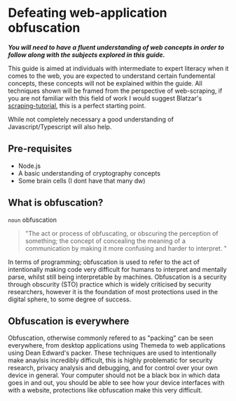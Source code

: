 # Defeating web-application obfuscation

___You will need to have a fluent understanding of web concepts in order to follow along with the subjects explored in this guide.___

This guide is aimed at individuals with intermediate to expert literacy when it comes to the web, you are expected to understand certain fundemental concepts, these concepts will not be explained within the guide.
All techniques shown will be framed from the perspective of web-scraping, if you are not familiar with this field of work I would suggest Blatzar's [scraping-tutorial](https://github.com/Blatzar/scraping-tutorial/tree/master), this is a perfect starting point.

While not completely necessary a good understanding of Javascript/Typescript will also help.

## Pre-requisites 

- Node.js
- A basic understanding of cryptography concepts
- Some brain cells (I dont have that many dw)

## What is obfuscation?
`noun` obfuscation 
> "The act or process of obfuscating, or obscuring the perception of something; the concept of concealing the meaning of a communication by making it more confusing and harder to interpret. "

In terms of programming; obfuscation is used to refer to the act of intentionally making code very difficult for humans to interpret and mentally parse, whilst still being interpretable by machines.
Obfuscation is a security through obscurity (STO) practice which is widely criticised by security researchers, however it is the foundation of most protections used in the digital sphere, to some degree of success.

## Obfuscation is everywhere
Obfuscation, otherwise commonly refered to as "packing" can be seen everywhere, from desktop applications using Themeda to web applications using Dean Edward's packer.
These techniques are used to intentionally make anaylsis incredibly difficult, this is highly problematic for security research, privacy analysis and debugging, and for control over your own device in general.
Your computer should not be a black box in which data goes in and out, you should be able to see how your device interfaces with with a website, protections like obfuscation make this very difficult.
